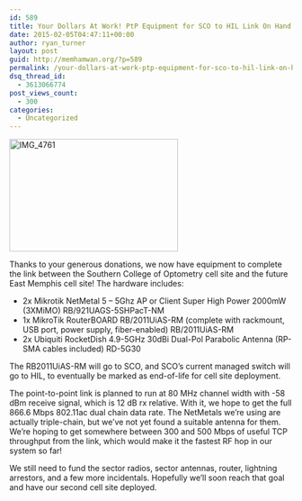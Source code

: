 ```yaml
---
id: 589
title: Your Dollars At Work! PtP Equipment for SCO to HIL Link On Hand
date: 2015-02-05T04:47:11+00:00
author: ryan_turner
layout: post
guid: http://memhamwan.org/?p=589
permalink: /your-dollars-at-work-ptp-equipment-for-sco-to-hil-link-on-hand/
dsq_thread_id:
  - 3613066774
post_views_count:
  - 300
categories:
  - Uncategorized
---
```

[<img class="alignleft size-medium wp-image-591" src="http://memhamwan.org/wp-content/uploads/2015/02/IMG_4761-300x200.jpg" alt="IMG_4761" width="300" height="200" srcset="http://memhamwan.org/wp-content/uploads/2015/02/IMG_4761-300x200.jpg 300w, http://memhamwan.org/wp-content/uploads/2015/02/IMG_4761-1024x683.jpg 1024w" sizes="(max-width: 300px) 100vw, 300px" />](http://memhamwan.org/wp-content/uploads/2015/02/IMG_4761.jpg)
  
Thanks to your generous donations, we now have equipment to complete the link between the Southern College of Optometry cell site and the future East Memphis cell site! The hardware includes:

  * 2x Mikrotik NetMetal 5 &#8211; 5Ghz AP or Client Super High Power 2000mW (3XMiMO) RB/921UAGS-5SHPacT-NM
  * 1x MikroTik RouterBOARD RB/2011UiAS-RM (complete with rackmount, USB port, power supply, fiber-enabled) RB/2011UiAS-RM
  * 2x Ubiquiti RocketDish 4.9-5GHz 30dBi Dual-Pol Parabolic Antenna (RP-SMA cables included) RD-5G30

The RB2011UiAS-RM will go to SCO, and SCO&#8217;s current managed switch will go to HIL, to eventually be marked as end-of-life for cell site deployment.

The point-to-point link is planned to run at 80 MHz channel width with -58 dBm receive signal, which is 12 dB rx relative. With it, we hope to get the full 866.6 Mbps 802.11ac dual chain data rate. The NetMetals we&#8217;re using are actually triple-chain, but we&#8217;ve not yet found a suitable antenna for them. We&#8217;re hoping to get somewhere between 300 and 500 Mbps of useful TCP throughput from the link, which would make it the fastest RF hop in our system so far!

We still need to fund the sector radios, sector antennas, router, lightning arrestors, and a few more incidentals. Hopefully we&#8217;ll soon reach that goal and have our second cell site deployed.